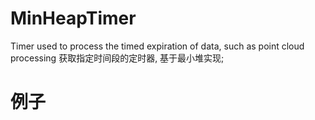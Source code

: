 # MinHeapTimer
Timer used to process the timed expiration of data, such as point cloud processing
获取指定时间段的定时器, 基于最小堆实现;


# 例子
